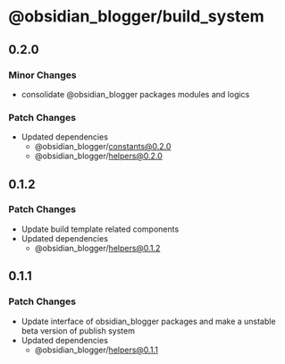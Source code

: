 # @obsidian_blogger/build_system

## 0.2.0

### Minor Changes

-   consolidate @obsidian_blogger packages modules and logics

### Patch Changes

-   Updated dependencies
    -   @obsidian_blogger/constants@0.2.0
    -   @obsidian_blogger/helpers@0.2.0

## 0.1.2

### Patch Changes

-   Update build template related components
-   Updated dependencies
    -   @obsidian_blogger/helpers@0.1.2

## 0.1.1

### Patch Changes

-   Update interface of obsidian_blogger packages and make a unstable beta version of publish system
-   Updated dependencies
    -   @obsidian_blogger/helpers@0.1.1
